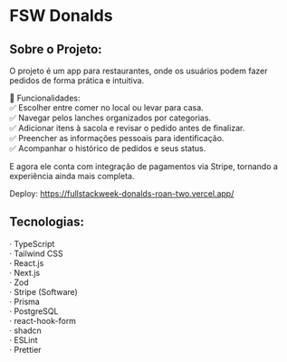# FSW Donalds

## Sobre o Projeto:

O projeto é um app para restaurantes, onde os usuários podem fazer pedidos de forma prática e intuitiva.

📌 Funcionalidades: <br>
✅ Escolher entre comer no local ou levar para casa.<br>
✅ Navegar pelos lanches organizados por categorias.<br>
✅ Adicionar itens à sacola e revisar o pedido antes de finalizar.<br>
✅ Preencher as informações pessoais para identificação.<br>
✅ Acompanhar o histórico de pedidos e seus status.

E agora ele conta com integração de pagamentos via Stripe, tornando a experiência ainda mais completa.

Deploy: https://fullstackweek-donalds-roan-two.vercel.app/

## Tecnologias:

· TypeScript <br>
· Tailwind CSS <br>
· React.js <br>
· Next.js <br>
· Zod <br>
· Stripe (Software) <br>
· Prisma <br>
· PostgreSQL <br>
· react-hook-form <br>
· shadcn <br>
· ESLint <br>
· Prettier

